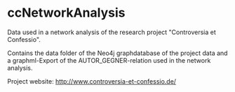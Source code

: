 # ccNetworkAnalysis
Data used in a network analysis of the research project "Controversia et Confessio".

Contains the data folder of the Neo4j graphdatabase of the project data and a graphml-Export of the AUTOR_GEGNER-relation used in the network analysis.

Project website: http://www.controversia-et-confessio.de/
